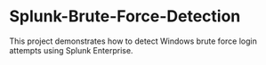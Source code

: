 # Splunk-Brute-Force-Detection
This project demonstrates how to detect Windows brute force login attempts using Splunk Enterprise.
